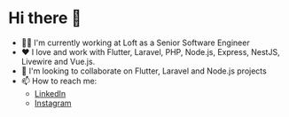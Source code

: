 # Hi there 👋

- 👨‍💻 I'm currently working at Loft as a Senior Software Engineer
- ❤️ I love and work with Flutter, Laravel, PHP, Node.js, Express, NestJS, Livewire and Vue.js.
- 👯 I'm looking to collaborate on Flutter, Laravel and Node.js projects
- 📫 How to reach me: 
  - [LinkedIn](https://www.linkedin.com/in/samuelcecilio)
  - [Instagram](https://www.instagram.com/ceciliosamuel)

<!--
## Stats

[![GitHub Stats](https://github-readme-stats-samuelcecilio.vercel.app/api?username=samuelcecilio&show_icons=true&theme=cobalt&include_all_commits=true&count_private=true&role=OWNER,ORGANIZATION_MEMBER,COLLABORATOR)](https://github.com/anuraghazra/github-readme-stats)

[![Top Langs](https://github-readme-stats-samuelcecilio.vercel.app/api/top-langs/?username=samuelcecilio&layout=compact&theme=cobalt&langs_count=10&role=OWNER,ORGANIZATION_MEMBER,COLLABORATOR)](https://github.com/anuraghazra/github-readme-stats)
---
-->

